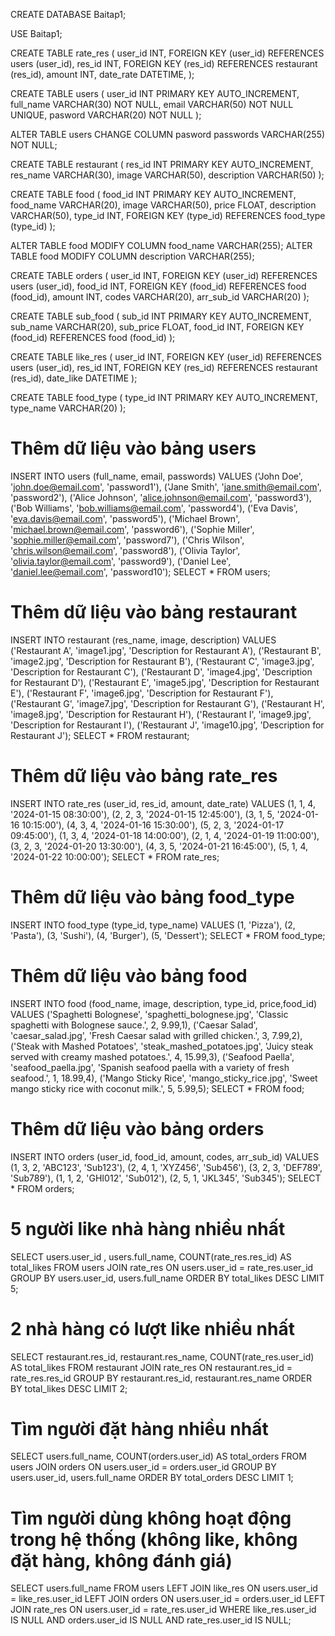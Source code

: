 CREATE DATABASE Baitap1;

USE Baitap1;

CREATE TABLE rate_res (
user_id INT,
FOREIGN KEY (user_id) REFERENCES users (user_id),
res_id INT,
FOREIGN KEY (res_id) REFERENCES restaurant (res_id),
amount INT,
date_rate DATETIME,
);

CREATE TABLE users (
user_id INT PRIMARY KEY AUTO_INCREMENT,
full_name VARCHAR(30) NOT NULL,
email VARCHAR(50) NOT NULL UNIQUE,
pasword VARCHAR(20) NOT NULL
);

ALTER TABLE users
CHANGE COLUMN pasword passwords VARCHAR(255) NOT NULL;

CREATE TABLE restaurant (
res_id INT PRIMARY KEY AUTO_INCREMENT,
res_name VARCHAR(30),
image VARCHAR(50),
description VARCHAR(50)
);

CREATE TABLE food (
food_id INT PRIMARY KEY AUTO_INCREMENT,
food_name VARCHAR(20),
image VARCHAR(50),
price FLOAT,
description VARCHAR(50),
type_id INT,
FOREIGN KEY (type_id) REFERENCES food_type (type_id)
);

ALTER TABLE food
MODIFY COLUMN food_name VARCHAR(255);
ALTER TABLE food
MODIFY COLUMN description VARCHAR(255);

CREATE TABLE orders (
user_id INT,
FOREIGN KEY (user_id) REFERENCES users (user_id),
food_id INT,
FOREIGN KEY (food_id) REFERENCES food (food_id),
amount INT,
codes VARCHAR(20),
arr_sub_id VARCHAR(20)
);

CREATE TABLE sub_food (
sub_id INT PRIMARY KEY AUTO_INCREMENT,
sub_name VARCHAR(20),
sub_price FLOAT,
food_id INT,
FOREIGN KEY (food_id) REFERENCES food (food_id)
);

CREATE TABLE like_res (
user_id INT,
FOREIGN KEY (user_id) REFERENCES users (user_id),
res_id INT,
FOREIGN KEY (res_id) REFERENCES restaurant (res_id),
date_like DATETIME
);

CREATE TABLE food_type (
type_id INT PRIMARY KEY AUTO_INCREMENT,
type_name VARCHAR(20)
);

# Thêm dữ liệu vào bảng users

INSERT INTO users (full_name, email, passwords) VALUES
('John Doe', 'john.doe@email.com', 'password1'),
('Jane Smith', 'jane.smith@email.com', 'password2'),
('Alice Johnson', 'alice.johnson@email.com', 'password3'),
('Bob Williams', 'bob.williams@email.com', 'password4'),
('Eva Davis', 'eva.davis@email.com', 'password5'),
('Michael Brown', 'michael.brown@email.com', 'password6'),
('Sophie Miller', 'sophie.miller@email.com', 'password7'),
('Chris Wilson', 'chris.wilson@email.com', 'password8'),
('Olivia Taylor', 'olivia.taylor@email.com', 'password9'),
('Daniel Lee', 'daniel.lee@email.com', 'password10');
SELECT \* FROM users;

# Thêm dữ liệu vào bảng restaurant

INSERT INTO restaurant (res_name, image, description) VALUES
('Restaurant A', 'image1.jpg', 'Description for Restaurant A'),
('Restaurant B', 'image2.jpg', 'Description for Restaurant B'),
('Restaurant C', 'image3.jpg', 'Description for Restaurant C'),
('Restaurant D', 'image4.jpg', 'Description for Restaurant D'),
('Restaurant E', 'image5.jpg', 'Description for Restaurant E'),
('Restaurant F', 'image6.jpg', 'Description for Restaurant F'),
('Restaurant G', 'image7.jpg', 'Description for Restaurant G'),
('Restaurant H', 'image8.jpg', 'Description for Restaurant H'),
('Restaurant I', 'image9.jpg', 'Description for Restaurant I'),
('Restaurant J', 'image10.jpg', 'Description for Restaurant J');
SELECT \* FROM restaurant;

# Thêm dữ liệu vào bảng rate_res

INSERT INTO rate_res (user_id, res_id, amount, date_rate)
VALUES
(1, 1, 4, '2024-01-15 08:30:00'),
(2, 2, 3, '2024-01-15 12:45:00'),
(3, 1, 5, '2024-01-16 10:15:00'),
(4, 3, 4, '2024-01-16 15:30:00'),
(5, 2, 3, '2024-01-17 09:45:00'),
(1, 3, 4, '2024-01-18 14:00:00'),
(2, 1, 4, '2024-01-19 11:00:00'),
(3, 2, 3, '2024-01-20 13:30:00'),
(4, 3, 5, '2024-01-21 16:45:00'),
(5, 1, 4, '2024-01-22 10:00:00');
SELECT \* FROM rate_res;

# Thêm dữ liệu vào bảng food_type

INSERT INTO food_type (type_id, type_name) VALUES
(1, 'Pizza'),
(2, 'Pasta'),
(3, 'Sushi'),
(4, 'Burger'),
(5, 'Dessert');
SELECT \* FROM food_type;

# Thêm dữ liệu vào bảng food

INSERT INTO food (food_name, image, description, type_id, price,food_id) VALUES
('Spaghetti Bolognese', 'spaghetti_bolognese.jpg', 'Classic spaghetti with Bolognese sauce.', 2, 9.99,1),
('Caesar Salad', 'caesar_salad.jpg', 'Fresh Caesar salad with grilled chicken.', 3, 7.99,2),
('Steak with Mashed Potatoes', 'steak_mashed_potatoes.jpg', 'Juicy steak served with creamy mashed potatoes.', 4, 15.99,3),
('Seafood Paella', 'seafood_paella.jpg', 'Spanish seafood paella with a variety of fresh seafood.', 1, 18.99,4),
('Mango Sticky Rice', 'mango_sticky_rice.jpg', 'Sweet mango sticky rice with coconut milk.', 5, 5.99,5);
SELECT \* FROM food;

# Thêm dữ liệu vào bảng orders

INSERT INTO orders (user_id, food_id, amount, codes, arr_sub_id) VALUES
(1, 3, 2, 'ABC123', 'Sub123'),
(2, 4, 1, 'XYZ456', 'Sub456'),
(3, 2, 3, 'DEF789', 'Sub789'),
(1, 1, 2, 'GHI012', 'Sub012'),
(2, 5, 1, 'JKL345', 'Sub345');
SELECT \* FROM orders;

# 5 người like nhà hàng nhiều nhất

SELECT users.user_id , users.full_name, COUNT(rate_res.res_id) AS total_likes
FROM users
JOIN rate_res ON users.user_id = rate_res.user_id
GROUP BY users.user_id, users.full_name
ORDER BY total_likes DESC
LIMIT 5;

# 2 nhà hàng có lượt like nhiều nhất

SELECT restaurant.res_id, restaurant.res_name, COUNT(rate_res.user_id) AS total_likes
FROM restaurant
JOIN rate_res ON restaurant.res_id = rate_res.res_id
GROUP BY restaurant.res_id, restaurant.res_name
ORDER BY total_likes DESC
LIMIT 2;

# Tìm người đặt hàng nhiều nhất

SELECT users.full_name, COUNT(orders.user_id) AS total_orders
FROM users
JOIN orders ON users.user_id = orders.user_id
GROUP BY users.user_id, users.full_name
ORDER BY total_orders DESC
LIMIT 1;

# Tìm người dùng không hoạt động trong hệ thống (không like, không đặt hàng, không đánh giá)

SELECT users.full_name
FROM users
LEFT JOIN like_res ON users.user_id = like_res.user_id
LEFT JOIN orders ON users.user_id = orders.user_id
LEFT JOIN rate_res ON users.user_id = rate_res.user_id
WHERE like_res.user_id IS NULL AND orders.user_id IS NULL AND rate_res.user_id IS NULL;
